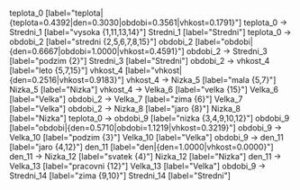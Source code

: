 teplota_0 [label="teplota|{teplota=0.4392|den=0.3030|obdobi=0.3561|vhkost=0.1791}"]
teplota_0 -> Stredni_1 [label="vysoka {1,11,13,14}"]
Stredni_1 [label="Stredni"]
teplota_0 -> obdobi_2 [label="stredni {2,5,6,7,8,15}"]
obdobi_2 [label="obdobi|{den=0.6667|obdobi=1.0000|vhkost=0.4591}"]
obdobi_2 -> Stredni_3 [label="podzim {2}"]
Stredni_3 [label="Stredni"]
obdobi_2 -> vhkost_4 [label="leto {5,7,15}"]
vhkost_4 [label="vhkost|{den=0.2516|vhkost=0.9183}"]
vhkost_4 -> Nizka_5 [label="mala {5,7}"]
Nizka_5 [label="Nizka"]
vhkost_4 -> Velka_6 [label="velka {15}"]
Velka_6 [label="Velka"]
obdobi_2 -> Velka_7 [label="zima {6}"]
Velka_7 [label="Velka"]
obdobi_2 -> Nizka_8 [label="jaro {8}"]
Nizka_8 [label="Nizka"]
teplota_0 -> obdobi_9 [label="nizka {3,4,9,10,12}"]
obdobi_9 [label="obdobi|{den=0.5710|obdobi=1.1219|vhkost=0.3219}"]
obdobi_9 -> Velka_10 [label="podzim {3}"]
Velka_10 [label="Velka"]
obdobi_9 -> den_11 [label="jaro {4,12}"]
den_11 [label="den|{den=1.0000|vhkost=0.0000}"]
den_11 -> Nizka_12 [label="svatek {4}"]
Nizka_12 [label="Nizka"]
den_11 -> Velka_13 [label="pracovni {12}"]
Velka_13 [label="Velka"]
obdobi_9 -> Stredni_14 [label="zima {9,10}"]
Stredni_14 [label="Stredni"]